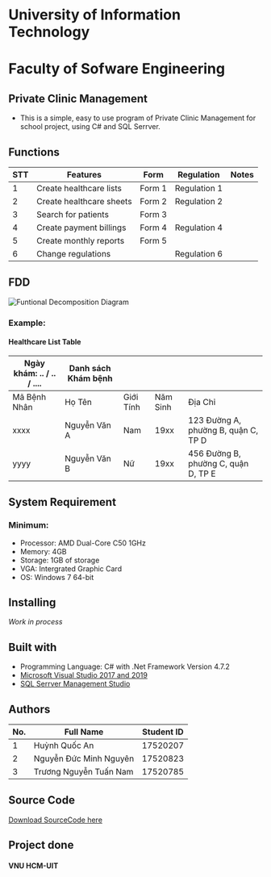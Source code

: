 # University of Information Technology
# Faculty of Sofware Engineering

## Private Clinic Management

- This is a simple, easy to use program of Private Clinic Management for school project, using C# and SQL Serrver.

## Functions
| STT | Features | Form | Regulation | Notes |
| --- | ------- | ---- | ---------- | ----- |
|  1  | Create healthcare lists | Form 1 | Regulation 1 | |
|  2  | Create healthcare sheets | Form 2 | Regulation 2 | |
|  3  | Search for patients | Form 3 | | |
|  4  | Create payment billings | Form 4 | Regulation 4 | |
|  5  | Create monthly reports | Form 5 | |
|  6  | Change regulations | | Regulation 6 | |


## FDD
![Funtional Decomposition Diagram](https://i.imgur.com/xl87nOk.png)

### Example:
#### Healthcare List Table
| Ngày khám: .. / .. / .... | Danh sách Khám bệnh |   |   |   |
| ------------------------- | ------------------- | - | - | - |
|          Mã Bệnh Nhân          |    Họ Tên    | Giới Tính | Năm Sinh |              Địa Chỉ                |
|           xxxx           | Nguyễn Văn A |    Nam    |   19xx   | 123 Đường A, phường B, quận C, TP D |
|           yyyy           | Nguyễn Văn B |    Nữ    |   19xx   | 456 Đường B, phường C, quận D, TP E |

## System Requirement
### Minimum:
- Processor: AMD Dual-Core C50 1GHz
- Memory: 4GB
- Storage: 1GB of storage
- VGA: Intergrated Graphic Card 
- OS: Windows 7 64-bit

## Installing
*Work in process*

## Built with 
- Programming Language: C# with .Net Framework Version 4.7.2
- [Microsoft Visual Studio 2017 and 2019 ](https://visualstudio.microsoft.com/)
- [SQL Serrver Management Studio](https://www.microsoft.com/en-us/sql-server/sql-server-downloads)


## Authors
| No. | Full Name | Student ID |
| --- | --- | --- |
| 1 | Huỳnh Quốc An | 17520207 |
| 2 | Nguyễn Đức Minh Nguyên | 17520823 |
| 3 | Trương Nguyễn Tuấn Nam | 17520785 |

## Source Code
[Download SourceCode here](https://drive.google.com/file/d/1rWtjdaD7k43hBUkZ7Naq4nRg7MGFnoG1/view?usp=sharing)

## Project done

#### VNU HCM-UIT
